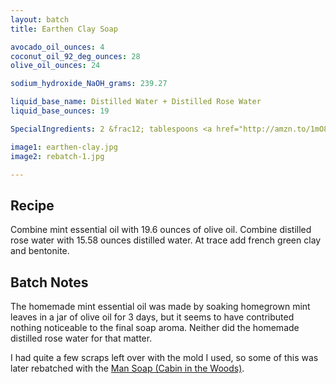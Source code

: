 ```yaml
---
layout: batch
title: Earthen Clay Soap

avocado_oil_ounces: 4
coconut_oil_92_deg_ounces: 28
olive_oil_ounces: 24

sodium_hydroxide_NaOH_grams: 239.27

liquid_base_name: Distilled Water + Distilled Rose Water
liquid_base_ounces: 19

SpecialIngredients: 2 &frac12; tablespoons <a href="http://amzn.to/1mO8E4M">french green clay</a>, &frac12; tablespoon <a href="http://amzn.to/1P0vJan">coarse sodium bentonite clay</a>, 4.4 ounces of homemade mint essential oil (olive oil base), 3.42 ounces distilled rose water.

image1: earthen-clay.jpg
image2: rebatch-1.jpg

---
```


## Recipe
Combine mint essential oil with 19.6 ounces of olive oil. Combine distilled rose water with 15.58 ounces distilled water. At trace add french green clay and bentonite.

## Batch Notes
The homemade mint essential oil was made by soaking homegrown mint leaves in a jar of olive oil for 3 days, but it seems to have contributed nothing noticeable to the final soap aroma.  Neither did the homemade distilled rose water for that matter.

I had quite a few scraps left over with the mold I used, so some of this was later rebatched with the [Man Soap (Cabin in the Woods)](/SoapLog/cabin-in-the-woods/).